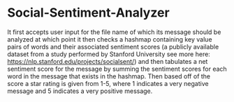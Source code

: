 # Social-Sentiment-Analyzer

It first accepts user input for the file name of which its message should be analyzed at which point it then checks a hashmap containing
key value pairs of words and their associated sentiment scores (a publicly available dataset from a study performed by Stanford University see more here: https://nlp.stanford.edu/projects/socialsent/)
and then tabulates a net sentiment score for the message by summing the sentiment scores for each word in the message that exists in the hashmap. 
Then based off of the score a star rating is given from 1-5, where 1 indicates a very negative message and 5 indicates a very positive message. 
